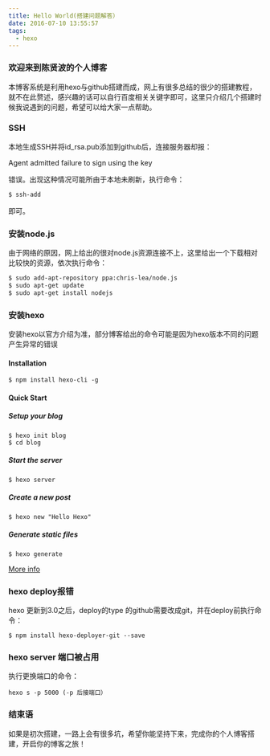 ```yaml
---
title: Hello World(搭建问题解答）
date: 2016-07-10 13:55:57
tags:
  - hexo
---
```

### 欢迎来到陈贤波的个人博客


本博客系统是利用hexo与github搭建而成，网上有很多总结的很少的搭建教程，就不在此赘述，感兴趣的话可以自行百度相关关键字即可，这里只介绍几个搭建时候我说遇到的问题，希望可以给大家一点帮助。


### SSH
本地生成SSH并将id_rsa.pub添加到github后，连接服务器却报：

Agent admitted failure to sign using the key

错误。出现这种情况可能所由于本地未刷新，执行命令：

``` bash
$ ssh-add
```
即可。


### 安装node.js
由于网络的原因，网上给出的很对node.js资源连接不上，这里给出一个下载相对比较快的资源，依次执行命令：
``` bash
$ sudo add-apt-repository ppa:chris-lea/node.js
$ sudo apt-get update
$ sudo apt-get install nodejs
```

### 安装hexo
安装hexo以官方介绍为准，部分博客给出的命令可能是因为hexo版本不同的问题产生异常的错误

#### Installation
```
$ npm install hexo-cli -g
```
#### Quick Start

##### Setup your blog
```
$ hexo init blog
$ cd blog
```
##### Start the server
```
$ hexo server
```
##### Create a new post
```
$ hexo new "Hello Hexo"
```
##### Generate static files
```
$ hexo generate
```
[More info](https://github.com/hexojs/hexo)
### hexo deploy报错
hexo 更新到3.0之后，deploy的type 的github需要改成git，并在deploy前执行命令：
```
$ npm install hexo-deployer-git --save
```
### hexo server 端口被占用
执行更换端口的命令：
```
hexo s -p 5000 (-p 后接端口）
```
### 结束语
如果是初次搭建，一路上会有很多坑，希望你能坚持下来，完成你的个人博客搭建，开启你的博客之旅！

